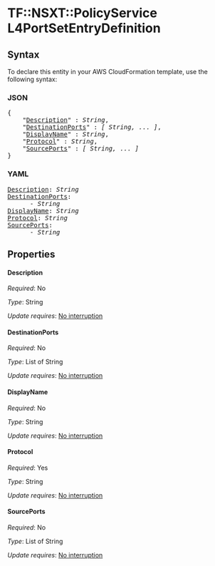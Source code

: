 # TF::NSXT::PolicyService L4PortSetEntryDefinition

## Syntax

To declare this entity in your AWS CloudFormation template, use the following syntax:

### JSON

<pre>
{
    "<a href="#description" title="Description">Description</a>" : <i>String</i>,
    "<a href="#destinationports" title="DestinationPorts">DestinationPorts</a>" : <i>[ String, ... ]</i>,
    "<a href="#displayname" title="DisplayName">DisplayName</a>" : <i>String</i>,
    "<a href="#protocol" title="Protocol">Protocol</a>" : <i>String</i>,
    "<a href="#sourceports" title="SourcePorts">SourcePorts</a>" : <i>[ String, ... ]</i>
}
</pre>

### YAML

<pre>
<a href="#description" title="Description">Description</a>: <i>String</i>
<a href="#destinationports" title="DestinationPorts">DestinationPorts</a>: <i>
      - String</i>
<a href="#displayname" title="DisplayName">DisplayName</a>: <i>String</i>
<a href="#protocol" title="Protocol">Protocol</a>: <i>String</i>
<a href="#sourceports" title="SourcePorts">SourcePorts</a>: <i>
      - String</i>
</pre>

## Properties

#### Description

_Required_: No

_Type_: String

_Update requires_: [No interruption](https://docs.aws.amazon.com/AWSCloudFormation/latest/UserGuide/using-cfn-updating-stacks-update-behaviors.html#update-no-interrupt)

#### DestinationPorts

_Required_: No

_Type_: List of String

_Update requires_: [No interruption](https://docs.aws.amazon.com/AWSCloudFormation/latest/UserGuide/using-cfn-updating-stacks-update-behaviors.html#update-no-interrupt)

#### DisplayName

_Required_: No

_Type_: String

_Update requires_: [No interruption](https://docs.aws.amazon.com/AWSCloudFormation/latest/UserGuide/using-cfn-updating-stacks-update-behaviors.html#update-no-interrupt)

#### Protocol

_Required_: Yes

_Type_: String

_Update requires_: [No interruption](https://docs.aws.amazon.com/AWSCloudFormation/latest/UserGuide/using-cfn-updating-stacks-update-behaviors.html#update-no-interrupt)

#### SourcePorts

_Required_: No

_Type_: List of String

_Update requires_: [No interruption](https://docs.aws.amazon.com/AWSCloudFormation/latest/UserGuide/using-cfn-updating-stacks-update-behaviors.html#update-no-interrupt)

